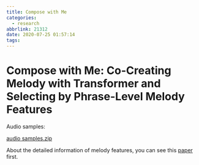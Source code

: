 ```yaml
---
title: Compose with Me
categories:
  - research
abbrlink: 21312
date: 2020-07-25 01:57:14
tags:
---
```


# Compose with Me: Co-Creating Melody with Transformer and Selecting by Phrase-Level Melody Features

Audio samples:

 [audio samples.zip](/download/audio_samples.zip) 

About the detailed information of melody features, you can see this [paper](https://arxiv.org/abs/2003.09287) first.

